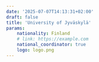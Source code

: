 ```yaml
---
date: '2025-07-07T14:13:31+02:00'
draft: false
title: 'University of Jyväskylä'
params:
    nationality: Finland
    # link: https://example.com
    national_coordinator: true
    logo: logo.png
---
```

